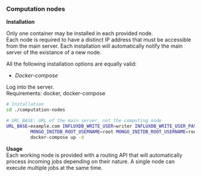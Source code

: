 ### Computation nodes


**Installation**  

Only one container may be installed in each provided node.  
Each node is required to have a distinct IP address that must be accessible from the main server. Each installation will
automatically notify the main server of the existance of a new node.

All the following installation options are equally valid:



* *Docker-compose*

Log into the server.  
Requirements: docker, docker-compose

```bash
# Installation
cd ./computation-nodes

# URL_BASE: URL of the main server, not the computing node
URL_BASE=example.com INFLUXDB_WRITE_USER=writer INFLUXDB_WRITE_USER_PASSWORD=writer \
		 MONGO_INITDB_ROOT_USERNAME=root MONGO_INITDB_ROOT_USERNAME=root \
		 docker-compose up -d 
```








**Usage**  
Each working node is provided with a routing API that will automatically process incoming jobs depending on their nature. A single node can execute
multiple jobs at the same time.
